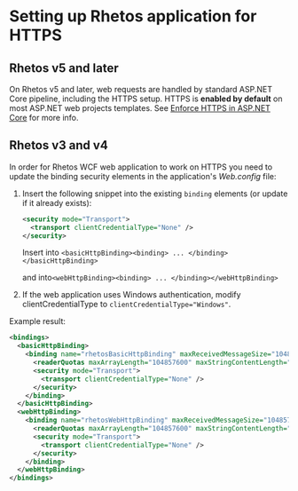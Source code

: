 # Setting up Rhetos application for HTTPS

## Rhetos v5 and later

On Rhetos v5 and later, web requests are handled by standard ASP.NET Core pipeline, including the HTTPS setup.
HTTPS is **enabled by default** on most ASP.NET web projects templates.
See [Enforce HTTPS in ASP.NET Core](https://docs.microsoft.com/en-us/aspnet/core/security/enforcing-ssl?view=aspnetcore-6.0&tabs=visual-studio) for more info.

## Rhetos v3 and v4

In order for Rhetos WCF web application to work on HTTPS you need to update
the binding security elements in the application's *Web.config* file:

1. Insert the following snippet into the existing `binding` elements (or update if it already exists):

    ```XML
    <security mode="Transport">
      <transport clientCredentialType="None" />
    </security>
    ```

   Insert into `<basicHttpBinding><binding> ... </binding></basicHttpBinding>`

   and into`<webHttpBinding><binding> ... </binding></webHttpBinding>`

2. If the web application uses Windows authentication,
   modify clientCredentialType to `clientCredentialType="Windows"`.

Example result:

```XML
<bindings>
  <basicHttpBinding>
    <binding name="rhetosBasicHttpBinding" maxReceivedMessageSize="104857600">
      <readerQuotas maxArrayLength="104857600" maxStringContentLength="104857600" />
      <security mode="Transport">
        <transport clientCredentialType="None" />
      </security>
    </binding>
  </basicHttpBinding>
  <webHttpBinding>
    <binding name="rhetosWebHttpBinding" maxReceivedMessageSize="104857600">
      <readerQuotas maxArrayLength="104857600" maxStringContentLength="104857600" />
      <security mode="Transport">
        <transport clientCredentialType="None" />
      </security>
    </binding>
  </webHttpBinding>
</bindings>
```
